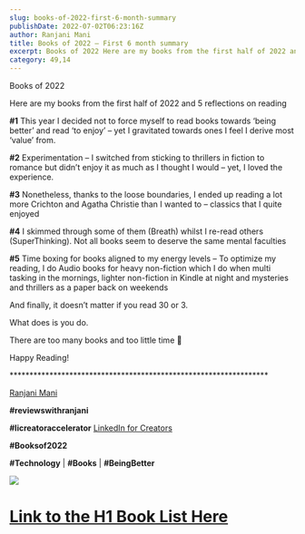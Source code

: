```yaml
---
slug: books-of-2022-first-6-month-summary
publishDate: 2022-07-02T06:23:16Z
author: Ranjani Mani
title: Books of 2022 – First 6 month summary 
excerpt: Books of 2022 Here are my books from the first half of 2022 and 5 reflections on reading #1 This year I decided not to force myself to read books towards ‘being better’ and read ‘to enjoy’ – yet I gravitated towards ones I feel I derive most ‘value’ from. #2 Experimentation – I switched  ... 
category: 49,14
---
```


Books of 2022

Here are my books from the first half of 2022 and 5 reflections on reading

**#1** This year I decided not to force myself to read books towards ‘being better’ and read ‘to enjoy’ – yet I gravitated towards ones I feel I derive most ‘value’ from.

**#2** Experimentation – I switched from sticking to thrillers in fiction to romance but didn’t enjoy it as much as I thought I would – yet, I loved the experience.

**#3** Nonetheless, thanks to the loose boundaries, I ended up reading a lot more Crichton and Agatha Christie than I wanted to – classics that I quite enjoyed

**#4** I skimmed through some of them (Breath) whilst I re-read others (SuperThinking). Not all books seem to deserve the same mental faculties

**#5** Time boxing for books aligned to my energy levels – To optimize my reading, I do Audio books for heavy non-fiction which I do when multi tasking in the mornings, lighter non-fiction in Kindle at night and mysteries and thrillers as a paper back on weekends

And finally, it doesn’t matter if you read 30 or 3.

What does is you do.

There are too many books and too little time 🙂

Happy Reading!

\*\*\*\*\*\*\*\*\*\*\*\*\*\*\*\*\*\*\*\*\*\*\*\*\*\*\*\*\*\*\*\*\*\*\*\*\*\*\*\*\*\*\*\*\*\*\*\*\*\*\*\*\*\*\*\*\*\*\*\*\*\*\*\*\*

[Ranjani Mani](https://www.linkedin.com/feed/#)

**#reviewswithranjani**

**#licreatoraccelerator** [LinkedIn for Creators](https://www.linkedin.com/feed/#)

**#Booksof2022**

**#Technology** | **#Books** | **#BeingBetter**

![](https://i0.wp.com/ranjanimani.com/wp-content/uploads/2022/07/Screenshot-2022-07-02-at-11.40.26-AM.png?fit=597%2C485&ssl=1) 

# [Link to the H1 Book List Here](https://ranjanimani.com/wp-content/uploads/2022/07/Book-List-2022.xlsx)